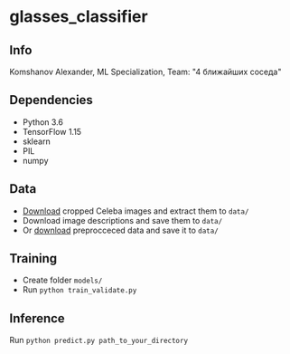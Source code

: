 # glasses_classifier

## Info
Komshanov Alexander, ML Specialization, Team: "4 ближайших соседа"
 
## Dependencies
* Python 3.6
* TensorFlow 1.15
* sklearn
* PIL
* numpy

## Data
* [Download](http://mmlab.ie.cuhk.edu.hk/projects/CelebA.html) cropped Celeba images and extract them to `data/`
* Download image descriptions and save them to `data/`
* Or [download](https://drive.google.com/file/d/1K_K-ojW4MecKh1POIwMugkU3Bv10_2r3/view) preprocceced data and save it to `data/`

## Training
* Create folder `models/`
* Run `python train_validate.py`

## Inference
Run `python predict.py path_to_your_directory`
